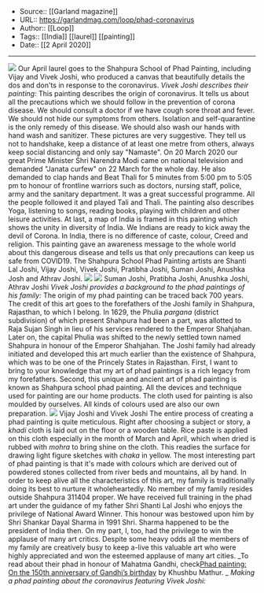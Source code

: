 ﻿
  * Source:: [[Garland magazine]]
  * URL:: https://garlandmag.com/loop/phad-coronavirus
  * Author:: [[Loop]]
  * Tags:: [[India]] [[laurel]] [[painting]]
  * Date:: [[2 April 2020]]


* * *
![](https://garlandmag.com/wp-content/uploads/2020/04/CORONA-CORAL-outofindi.jpg)
Our April laurel goes to the Shahpura School of Phad Painting, including Vijay and Vivek Joshi, who produced a canvas that beautifully details the dos and don'ts in response to the coronavirus.
 _Vivek Joshi describes their painting:_
This painting describes the origin of coronavirus. It tells us about all the precautions which we should follow in the prevention of corona disease. We should consult a doctor if we have cough sore throat and fever. We should not hide our symptoms from others. Isolation and self-quarantine is the only remedy of this disease. We should also wash our hands with hand wash and sanitizer. These pictures are very suggestive. They tell us not to handshake, keep a distance of at least one metre from others, always keep social distancing and only say "Namaste". On 20 March 2020 our great Prime Minister Shri Narendra Modi came on national television and demanded "Janata curfew" on 22 March for the whole day. He also demanded to clap hands and Beat Thali for 5 minutes from 5:00 pm to 5:05 pm to honour of frontline warriors such as doctors, nursing staff, police, army and the sanitary department. It was a great successful programme. All the people followed it and played Tali and Thali. The painting also describes Yoga, listening to songs, reading books, playing with children and other leisure activities. At last, a map of India is framed in this painting which shows the unity in diversity of India. We Indians are ready to kick away the devil of Corona. In India, there is no difference of caste, colour, Creed and religion. This painting gave an awareness message to the whole world about this dangerous disease and tells us that only precautions can keep us safe from COVID19.
The Shahpura School Phad Painting artists are Shanti Lal Joshi, Vijay Joshi, Vivek Joshi, Pratibha Joshi, Suman Joshi, Anushka Josh and Athrav Joshi.
![](https://garlandmag.com/wp-content/uploads/2020/04/WhatsApp-Image-2020-04-02-at-1.01.38-PM.jpg)
![](https://garlandmag.com/wp-content/uploads/2020/04/IMG_3865.jpg)
Suman Joshi, Pratibha Joshi, Anushka Joshi, Athrav Joshi
 _Vivek Joshi provides a background to the phad paintings of his family:_
The origin of my phad painting can be traced back 700 years. The credit of this art goes to the forefathers of the Joshi family in Shahpura, Rajasthan, to which I belong.
In 1629, the Phulia _pargana_ (district subdivision) of which present Shahpura had been a part, was allotted to Raja Sujan Singh in lieu of his services rendered to the Emperor Shahjahan. Later on, the capital Phulia was shifted to the newly settled town named Shahpura in honour of the Emperor Shahjahan. The Joshi family had already initiated and developed this art much earlier than the existence of Shahpura, which was to be one of the Princely States in Rajasthan.
First, I want to bring to your knowledge that my art of phad paintings is a rich legacy from my forefathers. Second, this unique and ancient art of phad painting is known as Shahpura school phad painting. All the devices and technique used for painting are our home products. The cloth used for painting is also moulded by ourselves. All kinds of colours used are also our own preparation.
![](https://garlandmag.com/wp-content/uploads/2020/04/IMG-20200327-WA0004.jpg)
Vijay Joshi and Vivek Joshi
The entire process of creating a phad painting is quite meticulous. Right after choosing a subject or story, a _khadi_ cloth is laid out on the floor or a wooden table. Rice paste is applied on this cloth especially in the month of March and April, which when dried is rubbed with _mohra_ to bring shine on the cloth. This readies the surface for drawing light figure sketches with _chaka_ in yellow. The most interesting part of phad painting is that it's made with colours which are derived out of powdered stones collected from river beds and mountains, all by hand.
In order to keep alive all the characteristics of this art, my family is traditionally doing its best to nurture it wholeheartedly. No member of my family resides outside Shahpura 311404 proper.
We have received full training in the phad art under the guidance of my father Shri Shanti Lal Joshi who enjoys the privilege of National Award Winner. This honour was bestowed upon him by Shri Shankar Dayal Sharma in 1991 Shri. Sharma happened to be the president of India then. On my part, I, too, had the privilege to win the applause of many art critics. Despite some heavy odds all the members of my family are creatively busy to keep a-live this valuable art who were highly appreciated and won the esteemed applause of many art cities.
 _To read about their phad in honour of Mahatma Gandhi, check[Phad painting: On the 150th anniversary of Gandhi’s birthday](https://garlandmag.com/loop/phad/) by Khushbu Mathur. _
_Making a phad painting about the coronavirus featuring Vivek Joshi:_

